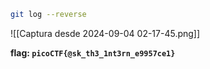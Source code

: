 ```bash
git log --reverse
```

![[Captura desde 2024-09-04 02-17-45.png]]

**flag: `picoCTF{@sk_th3_1nt3rn_e9957ce1}`**